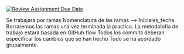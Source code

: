[![Review Assignment Due Date](https://classroom.github.com/assets/deadline-readme-button-22041afd0340ce965d47ae6ef1cefeee28c7c493a6346c4f15d667ab976d596c.svg)](https://classroom.github.com/a/gdSpac-y)

Se trabajara por ramas
Nomenclatura de las ramas --> Iniciales_fecha
Borraremos las ramas una vez terminada la practica.
La metodolofia de trabajo estara basada en GitHub flow
Todos los commits deberan especificar los cambios que se han hecho
Todo se ha acordado grupalmente.